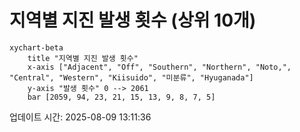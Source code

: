 # 지역별 지진 발생 횟수 (상위 10개)

```mermaid
xychart-beta
    title "지역별 지진 발생 횟수"
    x-axis ["Adjacent", "Off", "Southern", "Northern", "Noto,", "Central", "Western", "Kiisuido", "미분류", "Hyuganada"]
    y-axis "발생 횟수" 0 --> 2061
    bar [2059, 94, 23, 21, 15, 13, 9, 8, 7, 5]
```

업데이트 시간: 2025-08-09 13:11:36

